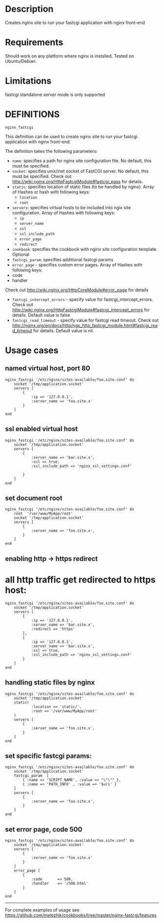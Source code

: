 # Description
Creates nginx site to run your fastcgi application with nginx front-end

# Requirements
Should work on any platform where nginx is installed. Tested on Ubuntu/Debian.

# Limitations
fastcgi standalone server mode is only supported

# DEFINITIONS
``nginx_fastcgi``

This definition can be used to create nginx site to run your fastcgi application with nginx front-end.
 
The definition takes the following parameters:
 
* `name`: specifies a path for nginx site configuration file. No default, this must be specified.
* `socket`: specifies unix/inet socket of FastCGI server. No default, this must be specified. Check out http://wiki.nginx.org/HttpFastcgiModule#fastcgi_pass for details.
* `static`: specifies location of static files (to be handled by nginx). Array of Hashes or hash with following keys:
   * `location`
   * `root`
* `servers`: specifies virtual hosts to be included into ngix site configuration. Array of Hashes with following keys:
   * `ip`
   * `server_name`
   * `ssl`
   * `ssl_include_path`
   * `error_page`
   * `redirect`
* `cookbook`: specifies the cookbook with nginx site configuration template. Optional
* `fastcgi_param`: specifies additional fastcgi params
* `error_page` - specifies custom error pages. Array of Hashes with following keys:
 * code
 * handler

Check out http://wiki.nginx.org/HttpCoreModule#error_page for details
* `fastcgi_intercept_errors` - specify value for fastcgi_intercept_errors. Check out http://wiki.nginx.org/HttpFastcgiModule#fastcgi_intercept_errors for details. Default value is false
* `fastcgi_read_timeout` - specify value for fastcgi read timeout. Check out http://nginx.org/en/docs/http/ngx_http_fastcgi_module.html#fastcgi_read_timeout for details. Default value is nil.

# Usage cases

## named virtual host, port 80

    nginx_fastcgi '/etc/nginx/sites-available/foo.site.conf' do
        socket '/tmp/application.socket'
        servers [
            {
                :ip => '127.0.0.1',
                :server_name => 'foo.site.x'
            }
        ]
    end

## ssl enabled virtual host
    
    nginx_fastcgi '/etc/nginx/sites-available/foo.site.conf' do
        socket '/tmp/application.socket'
        servers [
            {
                :server_name => 'bar.site.x',
                :ssl => true,
                :ssl_include_path => 'nginx_ssl_settings.conf'
                
            }
        ]
    end

## set document root

    nginx_fastcgi '/etc/nginx/sites-available/foo.site.conf' do
        root  '/var/www/MyApp/root'
        socket '/tmp/application.socket'
        servers [
            {
                :server_name => 'foo.site.x',
            }
        ]
    end

## enabling http -> https redirect

 # all http traffic get redirected to https host:
    
    nginx_fastcgi '/etc/nginx/sites-available/foo.site.conf' do
        socket '/tmp/application.socket'
        servers [
            {
                :ip => '127.0.0.1',
                :server_name => 'bar.site.x',
                :redirect => 'https'                
            },
            {
                :ip => '127.0.0.1',
                :server_name => 'bar.site.x',
                :ssl => true,
                :ssl_include_path => 'nginx_ssl_settings.conf'
            }
        ]
    end

## handling static files by nginx

    nginx_fastcgi '/etc/nginx/sites-available/foo.site.conf' do
        socket '/tmp/application.socket'
        static(
                :location => 'static/',
                :root => '/var/www/MyApp/root'
        )
        servers [
            {
                :server_name => 'foo.site.x',
            }
        ]
    end

## set specific fastcgi params:

    nginx_fastcgi '/etc/nginx/sites-available/foo.site.conf' do
        socket '/tmp/application.socket'
        fastcgi_param  [
            { :name => 'SCRIPT_NAME', :value => "\"\"" },
            { :name => 'PATH_INFO' , :value => '$uri' }
        ]
        servers [
            {
                :server_name => 'foo.site.x',
            }
        ]
    end

## set error page, code 500

    nginx_fastcgi '/etc/nginx/sites-available/foo.site.conf' do
        socket '/tmp/application.socket'
        servers [
            {
                :server_name => 'foo.site.x'
            }
        ]
        error_page [
            {
                :code       => 500,
                :handler    => '/500.html'
            }
        ]
    end

------

For complete examples of usage see https://github.com/melezhik/cookbooks/tree/master/nginx-fastcgi/features



